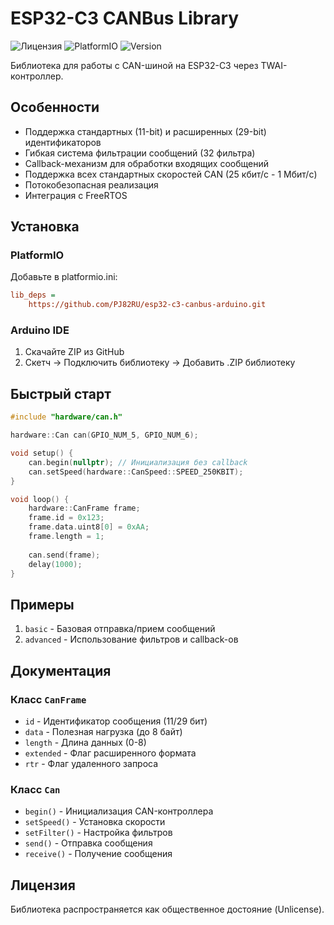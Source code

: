 # ESP32-C3 CANBus Library

![Лицензия](https://img.shields.io/badge/license-Unlicense-blue.svg)
![PlatformIO](https://img.shields.io/badge/platform-ESP32--C3-green.svg)
![Version](https://img.shields.io/badge/version-1.1.0-orange)

Библиотека для работы с CAN-шиной на ESP32-C3 через TWAI-контроллер.

## Особенности

- Поддержка стандартных (11-bit) и расширенных (29-bit) идентификаторов
- Гибкая система фильтрации сообщений (32 фильтра)
- Callback-механизм для обработки входящих сообщений
- Поддержка всех стандартных скоростей CAN (25 кбит/с - 1 Мбит/с)
- Потокобезопасная реализация
- Интеграция с FreeRTOS

## Установка

### PlatformIO

Добавьте в platformio.ini:

```ini
lib_deps =
    https://github.com/PJ82RU/esp32-c3-canbus-arduino.git
```

### Arduino IDE

1. Скачайте ZIP из GitHub
2. Скетч → Подключить библиотеку → Добавить .ZIP библиотеку

## Быстрый старт

```cpp
#include "hardware/can.h"

hardware::Can can(GPIO_NUM_5, GPIO_NUM_6);

void setup() {
    can.begin(nullptr); // Инициализация без callback
    can.setSpeed(hardware::CanSpeed::SPEED_250KBIT);
}

void loop() {
    hardware::CanFrame frame;
    frame.id = 0x123;
    frame.data.uint8[0] = 0xAA;
    frame.length = 1;
    
    can.send(frame);
    delay(1000);
}
```

## Примеры

1. `basic` - Базовая отправка/прием сообщений
2. `advanced` - Использование фильтров и callback-ов

## Документация

### Класс `CanFrame`

- `id` - Идентификатор сообщения (11/29 бит)
- `data` - Полезная нагрузка (до 8 байт)
- `length` - Длина данных (0-8)
- `extended` - Флаг расширенного формата
- `rtr` - Флаг удаленного запроса

### Класс `Can`

- `begin()` - Инициализация CAN-контроллера
- `setSpeed()` - Установка скорости
- `setFilter()` - Настройка фильтров
- `send()` - Отправка сообщения
- `receive()` - Получение сообщения

## Лицензия

Библиотека распространяется как общественное достояние (Unlicense).